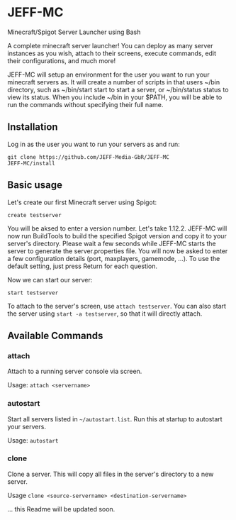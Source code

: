 # JEFF-MC
Minecraft/Spigot Server Launcher using Bash

A complete minecraft server launcher! You can deploy as many server instances as you wish, attach to their screens, execute commands, edit their configurations, and much more!

JEFF-MC will setup an environment for the user you want to run your minecraft servers as. It will create a number of scripts in that users ~/bin directory, such as ~/bin/start start to start a server, or ~/bin/status status to view its status. When you include ~/bin in your $PATH, you will be able to run the commands without specifying their full name.

## Installation
Log in as the user you want to run your servers as and run:
```
git clone https://github.com/JEFF-Media-GbR/JEFF-MC
JEFF-MC/install
```

## Basic usage
Let's create our first Minecraft server using Spigot:
```
create testserver
```
You will be aksed to enter a version number. Let's take 1.12.2. JEFF-MC will now run BuildTools to build the specified Spigot version and copy it to your server's directory. Please wait a few seconds while JEFF-MC starts the server to generate the server.properties file.
You will now be asked to enter a few configuration details (port, maxplayers, gamemode, ...). To use the default setting, just press Return for each question.

Now we can start our server:
```
start testserver
```

To attach to the server's screen, use `attach testserver`. You can also start the server using `start -a testserver`, so that it will directly attach.

## Available Commands
### attach
Attach to a running server console via screen.

Usage: `attach <servername>`

### autostart
Start all servers listed in `~/autostart.list`. Run this at startup to autostart your servers.

Usage: `autostart`

### clone
Clone a server. This will copy all files in the server's directory to a new server.

Usage `clone <source-servername> <destination-servername>`

... this Readme will be updated soon.
